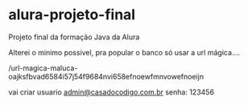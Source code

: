 # alura-projeto-final
Projeto final da formação Java da Alura


Alterei o minimo possivel, pra popular o banco só usar a url mágica....

/url-magica-maluca-oajksfbvad6584i57j54f9684nvi658efnoewfmnvowefnoeijn

vai criar usuario 
	admin@casadocodigo.com.br
	senha: 123456